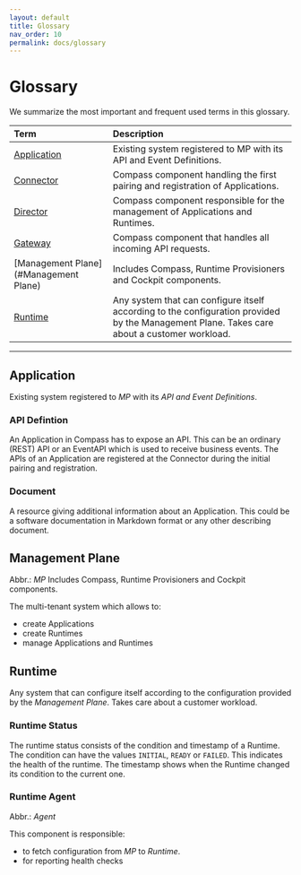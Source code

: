 ```yaml
---
layout: default
title: Glossary
nav_order: 10
permalink: docs/glossary
---
```


# Glossary

We summarize the most important and frequent used terms in this glossary. 

| Term         | Description       |
|:-------------|:------------------|
| [Application](#Application)  | Existing system registered to MP with its API and Event Definitions. |
| [Connector](/docs/overview/components) | Compass component handling the first pairing and registration of Applications. |
| [Director](/docs/overview/components) | Compass component responsible for the management of Applications and Runtimes. |
| [Gateway](/docs/overview/components) | Compass component that handles all incoming API requests. |
| [Management Plane](#Management Plane) | Includes Compass, Runtime Provisioners and Cockpit components. |
| [Runtime](#Runtime) | Any system that can configure itself according to the configuration provided by the Management Plane. Takes care about a customer workload. |

---

## Application

Existing system registered to *MP* with its *API and Event Definitions*.

### API Defintion

An Application in Compass has to expose an API. This can be an ordinary (REST) API or an EventAPI which is used to receive business events. The APIs of an Application are registered at the Connector during the initial pairing and registration.

### Document

A resource giving additional information about an Application. This could be a software documentation in Markdown format or any other describing document.

## Management Plane
Abbr.: *MP*
Includes Compass, Runtime Provisioners and Cockpit components.

The multi-tenant system which allows to:

- create Applications
- create Runtimes
- manage Applications and Runtimes

## Runtime

Any system that can configure itself according to the configuration provided by the *Management Plane*. Takes care about a customer workload.

### Runtime Status

The runtime status consists of the condition and timestamp of a Runtime.  
The condition can have the values `INITIAL`, `READY` or `FAILED`. This indicates the health of the runtime. The timestamp shows when the Runtime changed its condition to the current one.

### Runtime Agent
Abbr.: *Agent*  

This component is responsible:
- to fetch configuration from *MP* to *Runtime*.
- for reporting health checks